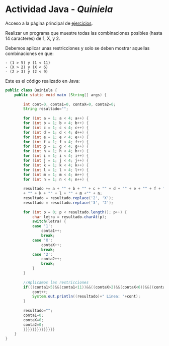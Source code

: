 # Actividad Java - _Quiniela_

Acceso a la página principal de [ejercicios](http://blog.elinsti.com/index.php/programacion-de-servicios-y-procesos/).

Realizar un programa que muestre todas las combinaciones posibles (hasta 14 caracteres) de 1, X, y 2.

Debemos aplicar unas restricciones y solo se deben mostrar aquellas combinaciones en que:

```
- (1 > 5) y (1 < 11)
- (X > 2) y (X < 6)
- (2 > 3) y (2 < 9)
```




Este es el código realizado en Java:

```java
public class Quiniela {
	public static void main (String[] args) {
		
		int cont=0, conta1=0, contaX=0, conta2=0;
		String resultado="";
		
		for (int a = 1; a < 4; a++) {
		for (int b = 1; b < 4; b++) {
		for (int c = 1; c < 4; c++) {
		for (int d = 1; d < 4; d++) {
		for (int e = 1; e < 4; e++) {
		for (int f = 1; f < 4; f++) {
		for (int g = 1; g < 4; g++) {
		for (int h = 1; h < 4; h++) {
		for (int i = 1; i < 4; i++) {
		for (int j = 1; j < 4; j++) {
		for (int k = 1; k < 4; k++) {
		for (int l = 1; l < 4; l++) {
		for (int m = 1; m < 4; m++) {
		for (int n = 1; n < 4; n++) {
		
		resultado += a + "" + b + "" + c + "" + d + "" + e + "" + f + "" + g + "" + h + "" + i + "" + j
		+ "" + k + "" + l + "" + m +"" + n;
		resultado = resultado.replace('2', 'X');
		resultado = resultado.replace('3', '2');
		
		for (int p = 0; p < resultado.length(); p++) {
			char letra = resultado.charAt(p);
			switch(letra) {
			case '1':
				conta1++;
				break;
			case 'X':
				contaX++;
				break;
			case '2':
				conta2++;
				break;
			}
		}
		
		//Aplicamos las restricciones
		if(((conta1>5)&&(conta1<11))&&((contaX>2)&&(contaX<6))&&((conta2>3)&&(conta2<9))) {
			cont++;
			System.out.println((resultado)+" Linea: "+cont);
		}
		
		resultado="";
		conta1=0;
		contaX=0;
		conta2=0;
		}}}}}}}}}}}}}}
	}
}
```
